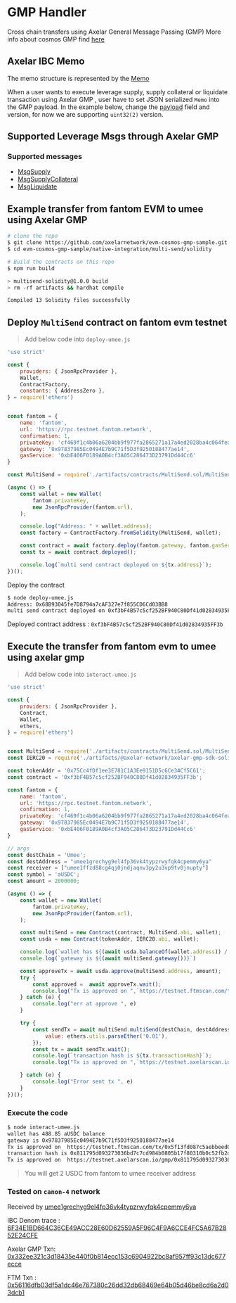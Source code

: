 # GMP Handler

Cross chain transfers using Axelar General Message Passing (GMP)
More info about cosmos GMP find [here](https://docs.axelar.dev/dev/cosmos-gmp)

## Axelar IBC Memo

The memo structure is represented by the [Memo](https://github.com/umee-network/umee/blob/main/x/uibc/gmp/types.go)

When a user wants to execute leverage supply, supply collateral or liquidate transaction using Axelar GMP , user have to set JSON serialized `Memo` into the GMP payload.
In the example below, change the [payload](https://github.com/axelarnetwork/evm-cosmos-gmp-sample/blob/main/native-integration/multi-send/solidity/contracts/MultiSend.sol) field and version, for now we are supporting `uint32(2)` version.

## Supported Leverage Msgs through Axelar GMP

### Supported messages

- [MsgSupply](https://github.com/umee-network/umee/blob/main/x/leverage/types/tx.pb.go#L36)
- [MsgSupplyCollateral](https://github.com/umee-network/umee/blob/main/x/leverage/types/tx.pb.go#L508)
- [MsgLiquidate](https://github.com/umee-network/umee/blob/main/x/leverage/types/tx.pb.go#L398)

## Example transfer from fantom EVM to umee using Axelar GMP

```bash
# clone the repo
$ git clone https://github.com/axelarnetwork/evm-cosmos-gmp-sample.git
$ cd evm-cosmos-gmp-sample/native-integration/multi-send/solidity

# Build the contracts on this repo
$ npm run build

> multisend-solidity@1.0.0 build
> rm -rf artifacts && hardhat compile

Compiled 13 Solidity files successfully
```

## Deploy `MultiSend` contract on fantom evm testnet

> Add below code into `deploy-umee.js`

```js
'use strict'

const {
    providers: { JsonRpcProvider },
    Wallet,
    ContractFactory,
    constants: { AddressZero },
} = require('ethers')


const fantom = {
    name: 'fantom',
    url: 'https://rpc.testnet.fantom.network',
    confirmation: 1,
    privateKey: 'cf469f1c4b06a6204bb9f977fa2865271a17a4ed2028ba4c064fea4754e81c83',
    gateway: '0x97837985Ec0494E7b9C71f5D3f9250188477ae14',
    gasService: '0xbE406F0189A0B4cf3A05C286473D23791Dd44Cc6'
}

const MultiSend = require('./artifacts/contracts/MultiSend.sol/MultiSend.json');

(async () => {
    const wallet = new Wallet(
        fantom.privateKey,
        new JsonRpcProvider(fantom.url),
    );

    console.log("Address: " + wallet.address);
    const factory = ContractFactory.fromSolidity(MultiSend, wallet);

    const contract = await factory.deploy(fantom.gateway, fantom.gasService)
    const tx = await contract.deployed();

    console.log(`multi send contract deployed on ${tx.address}`);
})();
```

Deploy the contract

```bash
$ node deploy-umee.js 
Address: 0x68B93045fe7D8794a7cAF327e7f855CD6Cd03BB8
multi send contract deployed on 0xf3bF4B57c5cf252BF940C80Df41d02834935FF3b
```

Deployed contract address : `0xf3bF4B57c5cf252BF940C80Df41d02834935FF3b`

## Execute the transfer from fantom evm to umee using axelar gmp

> Add below code into `interact-umee.js`

```js
'use strict'

const {
    providers: { JsonRpcProvider },
    Contract,
    Wallet,
    ethers,
} = require('ethers')


const MultiSend = require('./artifacts/contracts/MultiSend.sol/MultiSend.json');
const IERC20 = require('./artifacts/@axelar-network/axelar-gmp-sdk-solidity/contracts/interfaces/IERC20.sol/IERC20.json');

const tokenAddr = '0x75Cc4fDf1ee3E781C1A3Ee9151D5c6Ce34Cf5C61';
const contract = '0xf3bF4B57c5cf252BF940C80Df41d02834935FF3b';

const fantom = {
    name: 'fantom',
    url: 'https://rpc.testnet.fantom.network',
    confirmation: 1,
    privateKey: 'cf469f1c4b06a6204bb9f977fa2865271a17a4ed2028ba4c064fea4754e81c83',
    gateway: '0x97837985Ec0494E7b9C71f5D3f9250188477ae14',
    gasService: '0xbE406F0189A0B4cf3A05C286473D23791Dd44Cc6'
}

// args
const destChain = 'Umee';
const destAddress = "umee1grechyg9el4fp36vk4typzrwyfqk4cpemmy6ya"
const receiver = ["umee1ffzd88cg4qj0jndjaqnv3py2u3vp9tv0jnupty"]
const symbol = 'aUSDC';
const amount = 2000000;

(async () => {
    const wallet = new Wallet(
        fantom.privateKey,
        new JsonRpcProvider(fantom.url),
    );

    const multiSend = new Contract(contract, MultiSend.abi, wallet);
    const usda = new Contract(tokenAddr, IERC20.abi, wallet);

    console.log(`wallet has ${(await usda.balanceOf(wallet.address)) / 1e6} ${symbol} balance`)
    console.log(`gateway is ${(await multiSend.gateway())}`)

    const approveTx = await usda.approve(multiSend.address, amount);
    try {
        const approved =  await approveTx.wait();
        console.log("Tx is approved on ",`https://testnet.ftmscan.com/tx/${approved.transactionHash}`)
    } catch (e) {
        console.log("err at approve ", e)
    }

    try {
        const sendTx = await multiSend.multiSend(destChain, destAddress, receiver, symbol, amount, {
            value: ethers.utils.parseEther('0.01'),
        });
        const tx = await sendTx.wait();
        console.log(`transaction hash is ${tx.transactionHash}`);
        console.log("Tx is approved on ",`https://testnet.axelarscan.io/gmp/${tx.transactionHash}`)

    } catch (e) {
        console.log("Error sent tx ", e)
    }
})();
```

### Execute the code

```bash
$ node interact-umee.js 
wallet has 488.85 aUSDC balance
gateway is 0x97837985Ec0494E7b9C71f5D3f9250188477ae14
Tx is approved on  https://testnet.ftmscan.com/tx/0x5f13fd087c5aebbeed073f4ee6e16faffbb12e289d7f0e0289c99fffc7299e69
transaction hash is 0x811795d093273036bd7c7cd984b0805b17f80310b0c52fb2d5c2b58a62dfbfb1
Tx is approved on  https://testnet.axelarscan.io/gmp/0x811795d093273036bd7c7cd984b0805b17f80310b0c52fb2d5c2b58a62dfbfb1
```

> You will get 2 USDC from fantom to umee receiver address

### Tested on `canon-4` network

Received  by [umee1grechyg9el4fp36vk4typzrwyfqk4cpemmy6ya](https://canon-4.api.network.umee.cc/cosmos/bank/v1beta1/balances/umee1grechyg9el4fp36vk4typzrwyfqk4cpemmy6ya)

IBC Denom trace : [6F34E1BD664C36CE49ACC28E60D62559A5F96C4F9A6CCE4FC5A67B2852E24CFE](https://canon-4.api.network.umee.cc/ibc/apps/transfer/v1/denom_traces/6F34E1BD664C36CE49ACC28E60D62559A5F96C4F9A6CCE4FC5A67B2852E24CFE)

Axelar GMP Txn: [0x332ee321c3d18435e440f0b814ecc153c6904922bc8af957ff93c13dc677ecce](https://testnet.axelarscan.io/gmp/0x332ee321c3d18435e440f0b814ecc153c6904922bc8af957ff93c13dc677ecce)

FTM Txn : [0x56116dfb03df5a1dc46e767380c26dd32db68469e64b05d46be8cd6a2d03dcb1](https://testnet.ftmscan.com/tx/0x56116dfb03df5a1dc46e767380c26dd32db68469e64b05d46be8cd6a2d03dcb1)

